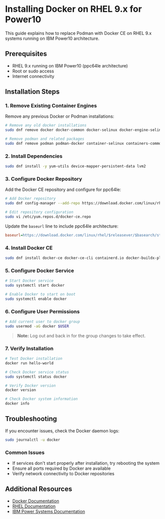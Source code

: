 # Installing Docker on RHEL 9.x for Power10

This guide explains how to replace Podman with Docker CE on RHEL 9.x systems running on IBM Power10 architecture.

## Prerequisites

- RHEL 9.x running on IBM Power10 (ppc64le architecture)
- Root or sudo access
- Internet connectivity

## Installation Steps

### 1. Remove Existing Container Engines

Remove any previous Docker or Podman installations:

```bash
# Remove any old docker installations
sudo dnf remove docker docker-common docker-selinux docker-engine-selinux docker-engine

# Remove podman and related packages
sudo dnf remove podman podman-docker container-selinux containers-common podman-catatonit
```

### 2. Install Dependencies

```bash
sudo dnf install -y yum-utils device-mapper-persistent-data lvm2
```

### 3. Configure Docker Repository

Add the Docker CE repository and configure for ppc64le:

```bash
# Add Docker repository
sudo dnf config-manager --add-repo https://download.docker.com/linux/rhel/docker-ce.repo

# Edit repository configuration
sudo vi /etc/yum.repos.d/docker-ce.repo
```

Update the `baseurl` line to include ppc64le architecture:
```ini
baseurl=https://download.docker.com/linux/rhel/$releasever/$basearch/stable arch=ppc64le
```

### 4. Install Docker CE

```bash
sudo dnf install docker-ce docker-ce-cli containerd.io docker-buildx-plugin docker-compose-plugin
```

### 5. Configure Docker Service

```bash
# Start Docker service
sudo systemctl start docker

# Enable Docker to start on boot
sudo systemctl enable docker
```

### 6. Configure User Permissions

```bash
# Add current user to docker group
sudo usermod -aG docker $USER
```

> **Note:** Log out and back in for the group changes to take effect.

### 7. Verify Installation

```bash
# Test Docker installation
docker run hello-world

# Check Docker service status
sudo systemctl status docker

# Verify Docker version
docker version

# Check Docker system information
docker info
```

## Troubleshooting

If you encounter issues, check the Docker daemon logs:

```bash
sudo journalctl -u docker
```

### Common Issues

- If services don't start properly after installation, try rebooting the system
- Ensure all ports required by Docker are available
- Verify network connectivity to Docker repositories

## Additional Resources

- [Docker Documentation](https://docs.docker.com/)
- [RHEL Documentation](https://access.redhat.com/documentation/en-us/red_hat_enterprise_linux/9)
- [IBM Power Systems Documentation](https://www.ibm.com/docs/en/power9)